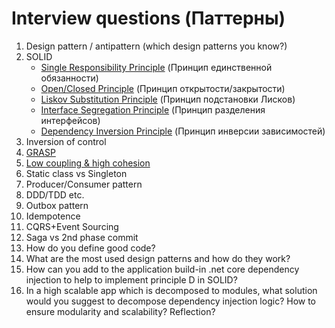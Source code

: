 # Interview questions (Паттерны)

1. Design pattern / antipattern (which design patterns you know?)
2. SOLID
    - [Single Responsibility Principle](https://metanit.com/sharp/patterns/5.1.php) (Принцип единственной обязанности)
    - [Open/Closed Principle](https://metanit.com/sharp/patterns/5.2.php) (Принцип открытости/закрытости)
    - [Liskov Substitution Principle](https://metanit.com/sharp/patterns/5.3.php) (Принцип подстановки Лисков)
    - [Interface Segregation Principle](https://metanit.com/sharp/patterns/5.4.php) (Принцип разделения интерфейсов)
    - [Dependency Inversion Principle](https://metanit.com/sharp/patterns/5.5.php) (Принцип инверсии зависимостей)
3. Inversion of control
4. [GRASP](https://habr.com/ru/post/92570/)
5. [Low coupling & high cohesion](https://medium.com/german-gorelkin/low-coupling-high-cohesion-d36369fb1be9)
6. Static class vs Singleton
7. Producer/Consumer pattern
8. DDD/TDD etc.
9. Outbox pattern
10. Idempotence
11. CQRS+Event Sourcing
12. Saga vs 2nd phase commit
13. How do you define good code?
14. What are the most used design patterns and how do they work?
15. How can you add to the application build-in .net core dependency injection to help to implement principle D in SOLID?
16. In a high scalable app which is decomposed to modules, what solution would you suggest to decompose dependency injection logic? How to ensure modularity and scalability? Reflection? 
